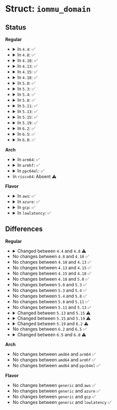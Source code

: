 # Struct: <code>iommu_domain</code>

## Status
<b>Regular</b>
<ul>
<li>
<details>
<summary>In <code>4.4</code>: ✅</summary>

```c
struct iommu_domain {
    unsigned int type;
    const struct iommu_ops *ops;
    iommu_fault_handler_t handler;
    void *handler_token;
    struct iommu_domain_geometry geometry;
    void *iova_cookie;
};
```
</details>
</li>
<li>
<details>
<summary>In <code>4.8</code>: ✅</summary>

```c
struct iommu_domain {
    unsigned int type;
    const struct iommu_ops *ops;
    long unsigned int pgsize_bitmap;
    iommu_fault_handler_t handler;
    void *handler_token;
    struct iommu_domain_geometry geometry;
    void *iova_cookie;
};
```
</details>
</li>
<li>
<details>
<summary>In <code>4.10</code>: ✅</summary>

```c
struct iommu_domain {
    unsigned int type;
    const struct iommu_ops *ops;
    long unsigned int pgsize_bitmap;
    iommu_fault_handler_t handler;
    void *handler_token;
    struct iommu_domain_geometry geometry;
    void *iova_cookie;
};
```
</details>
</li>
<li>
<details>
<summary>In <code>4.13</code>: ✅</summary>

```c
struct iommu_domain {
    unsigned int type;
    const struct iommu_ops *ops;
    long unsigned int pgsize_bitmap;
    iommu_fault_handler_t handler;
    void *handler_token;
    struct iommu_domain_geometry geometry;
    void *iova_cookie;
};
```
</details>
</li>
<li>
<details>
<summary>In <code>4.15</code>: ✅</summary>

```c
struct iommu_domain {
    unsigned int type;
    const struct iommu_ops *ops;
    long unsigned int pgsize_bitmap;
    iommu_fault_handler_t handler;
    void *handler_token;
    struct iommu_domain_geometry geometry;
    void *iova_cookie;
};
```
</details>
</li>
<li>
<details>
<summary>In <code>4.18</code>: ✅</summary>

```c
struct iommu_domain {
    unsigned int type;
    const struct iommu_ops *ops;
    long unsigned int pgsize_bitmap;
    iommu_fault_handler_t handler;
    void *handler_token;
    struct iommu_domain_geometry geometry;
    void *iova_cookie;
};
```
</details>
</li>
<li>
<details>
<summary>In <code>5.0</code>: ✅</summary>

```c
struct iommu_domain {
    unsigned int type;
    const struct iommu_ops *ops;
    long unsigned int pgsize_bitmap;
    iommu_fault_handler_t handler;
    void *handler_token;
    struct iommu_domain_geometry geometry;
    void *iova_cookie;
};
```
</details>
</li>
<li>
<details>
<summary>In <code>5.3</code>: ✅</summary>

```c
struct iommu_domain {
    unsigned int type;
    const struct iommu_ops *ops;
    long unsigned int pgsize_bitmap;
    iommu_fault_handler_t handler;
    void *handler_token;
    struct iommu_domain_geometry geometry;
    void *iova_cookie;
};
```
</details>
</li>
<li>
<details>
<summary>In <code>5.4</code>: ✅</summary>

```c
struct iommu_domain {
    unsigned int type;
    const struct iommu_ops *ops;
    long unsigned int pgsize_bitmap;
    iommu_fault_handler_t handler;
    void *handler_token;
    struct iommu_domain_geometry geometry;
    void *iova_cookie;
};
```
</details>
</li>
<li>
<details>
<summary>In <code>5.8</code>: ✅</summary>

```c
struct iommu_domain {
    unsigned int type;
    const struct iommu_ops *ops;
    long unsigned int pgsize_bitmap;
    iommu_fault_handler_t handler;
    void *handler_token;
    struct iommu_domain_geometry geometry;
    void *iova_cookie;
};
```
</details>
</li>
<li>
<details>
<summary>In <code>5.11</code>: ✅</summary>

```c
struct iommu_domain {
    unsigned int type;
    const struct iommu_ops *ops;
    long unsigned int pgsize_bitmap;
    iommu_fault_handler_t handler;
    void *handler_token;
    struct iommu_domain_geometry geometry;
    void *iova_cookie;
};
```
</details>
</li>
<li>
<details>
<summary>In <code>5.13</code>: ✅</summary>

```c
struct iommu_domain {
    unsigned int type;
    const struct iommu_ops *ops;
    long unsigned int pgsize_bitmap;
    iommu_fault_handler_t handler;
    void *handler_token;
    struct iommu_domain_geometry geometry;
    void *iova_cookie;
};
```
</details>
</li>
<li>
<details>
<summary>In <code>5.15</code>: ✅</summary>

```c
struct iommu_domain {
    unsigned int type;
    const struct iommu_ops *ops;
    long unsigned int pgsize_bitmap;
    iommu_fault_handler_t handler;
    void *handler_token;
    struct iommu_domain_geometry geometry;
    struct iommu_dma_cookie *iova_cookie;
};
```
</details>
</li>
<li>
<details>
<summary>In <code>5.19</code>: ✅</summary>

```c
struct iommu_domain {
    unsigned int type;
    const struct iommu_domain_ops *ops;
    long unsigned int pgsize_bitmap;
    iommu_fault_handler_t handler;
    void *handler_token;
    struct iommu_domain_geometry geometry;
    struct iommu_dma_cookie *iova_cookie;
};
```
</details>
</li>
<li>
<details>
<summary>In <code>6.2</code>: ✅</summary>

```c
struct iommu_domain {
    unsigned int type;
    const struct iommu_domain_ops *ops;
    long unsigned int pgsize_bitmap;
    struct iommu_domain_geometry geometry;
    struct iommu_dma_cookie *iova_cookie;
    enum iommu_page_response_code (*iopf_handler)(struct iommu_fault *, void *);
    void *fault_data;
    iommu_fault_handler_t handler;
    void *handler_token;
    struct mm_struct *mm;
    int users;
};
```
</details>
</li>
<li>
<details>
<summary>In <code>6.5</code>: ✅</summary>

```c
struct iommu_domain {
    unsigned int type;
    const struct iommu_domain_ops *ops;
    long unsigned int pgsize_bitmap;
    struct iommu_domain_geometry geometry;
    struct iommu_dma_cookie *iova_cookie;
    enum iommu_page_response_code (*iopf_handler)(struct iommu_fault *, void *);
    void *fault_data;
    iommu_fault_handler_t handler;
    void *handler_token;
    struct mm_struct *mm;
    int users;
};
```
</details>
</li>
<li>
<details>
<summary>In <code>6.8</code>: ✅</summary>

```c
struct iommu_domain {
    unsigned int type;
    const struct iommu_domain_ops *ops;
    const struct iommu_dirty_ops *dirty_ops;
    const struct iommu_ops *owner;
    long unsigned int pgsize_bitmap;
    struct iommu_domain_geometry geometry;
    struct iommu_dma_cookie *iova_cookie;
    enum iommu_page_response_code (*iopf_handler)(struct iommu_fault *, void *);
    void *fault_data;
    iommu_fault_handler_t handler;
    void *handler_token;
    struct mm_struct *mm;
    int users;
    struct list_head next;
};
```
</details>
</li>
</ul>
<b>Arch</b>
<ul>
<li>
<details>
<summary>In <code>arm64</code>: ✅</summary>

```c
struct iommu_domain {
    unsigned int type;
    const struct iommu_ops *ops;
    long unsigned int pgsize_bitmap;
    iommu_fault_handler_t handler;
    void *handler_token;
    struct iommu_domain_geometry geometry;
    void *iova_cookie;
};
```
</details>
</li>
<li>
<details>
<summary>In <code>armhf</code>: ✅</summary>

```c
struct iommu_domain {
    unsigned int type;
    const struct iommu_ops *ops;
    long unsigned int pgsize_bitmap;
    iommu_fault_handler_t handler;
    void *handler_token;
    struct iommu_domain_geometry geometry;
    void *iova_cookie;
};
```
</details>
</li>
<li>
<details>
<summary>In <code>ppc64el</code>: ✅</summary>

```c
struct iommu_domain {
    unsigned int type;
    const struct iommu_ops *ops;
    long unsigned int pgsize_bitmap;
    iommu_fault_handler_t handler;
    void *handler_token;
    struct iommu_domain_geometry geometry;
    void *iova_cookie;
};
```
</details>
</li>
<li>
In <code>riscv64</code>: Absent ⚠️
</li>
</ul>
<b>Flavor</b>
<ul>
<li>
<details>
<summary>In <code>aws</code>: ✅</summary>

```c
struct iommu_domain {
    unsigned int type;
    const struct iommu_ops *ops;
    long unsigned int pgsize_bitmap;
    iommu_fault_handler_t handler;
    void *handler_token;
    struct iommu_domain_geometry geometry;
    void *iova_cookie;
};
```
</details>
</li>
<li>
<details>
<summary>In <code>azure</code>: ✅</summary>

```c
struct iommu_domain {
    unsigned int type;
    const struct iommu_ops *ops;
    long unsigned int pgsize_bitmap;
    iommu_fault_handler_t handler;
    void *handler_token;
    struct iommu_domain_geometry geometry;
    void *iova_cookie;
};
```
</details>
</li>
<li>
<details>
<summary>In <code>gcp</code>: ✅</summary>

```c
struct iommu_domain {
    unsigned int type;
    const struct iommu_ops *ops;
    long unsigned int pgsize_bitmap;
    iommu_fault_handler_t handler;
    void *handler_token;
    struct iommu_domain_geometry geometry;
    void *iova_cookie;
};
```
</details>
</li>
<li>
<details>
<summary>In <code>lowlatency</code>: ✅</summary>

```c
struct iommu_domain {
    unsigned int type;
    const struct iommu_ops *ops;
    long unsigned int pgsize_bitmap;
    iommu_fault_handler_t handler;
    void *handler_token;
    struct iommu_domain_geometry geometry;
    void *iova_cookie;
};
```
</details>
</li>
</ul>

## Differences
<b>Regular</b>
<ul>
<li>
<details>
<summary>Changed between <code>4.4</code> and <code>4.8</code> ⚠️</summary>
<ul>
<li>
<b>Field added. </b>
<code>long unsigned int pgsize_bitmap</code>
</li>
</ul>
</details>
</li>
<li>
No changes between <code>4.8</code> and <code>4.10</code> ✅
</li>
<li>
No changes between <code>4.10</code> and <code>4.13</code> ✅
</li>
<li>
No changes between <code>4.13</code> and <code>4.15</code> ✅
</li>
<li>
No changes between <code>4.15</code> and <code>4.18</code> ✅
</li>
<li>
No changes between <code>4.18</code> and <code>5.0</code> ✅
</li>
<li>
No changes between <code>5.0</code> and <code>5.3</code> ✅
</li>
<li>
No changes between <code>5.3</code> and <code>5.4</code> ✅
</li>
<li>
No changes between <code>5.4</code> and <code>5.8</code> ✅
</li>
<li>
No changes between <code>5.8</code> and <code>5.11</code> ✅
</li>
<li>
No changes between <code>5.11</code> and <code>5.13</code> ✅
</li>
<li>
<details>
<summary>Changed between <code>5.13</code> and <code>5.15</code> ⚠️</summary>
<ul>
<li>
<b>Field type changed. </b>
<code>void *iova_cookie</code> ➡️ <code>struct iommu_dma_cookie *iova_cookie</code>
</li>
</ul>
</details>
</li>
<li>
<details>
<summary>Changed between <code>5.15</code> and <code>5.19</code> ⚠️</summary>
<ul>
<li>
<b>Field type changed. </b>
<code>const struct iommu_ops *ops</code> ➡️ <code>const struct iommu_domain_ops *ops</code>
</li>
</ul>
</details>
</li>
<li>
<details>
<summary>Changed between <code>5.19</code> and <code>6.2</code> ⚠️</summary>
<ul>
<li>
<b>Field added. </b>
<code>enum iommu_page_response_code (*iopf_handler)(struct iommu_fault *, void *)</code>
</li>
<li>
<b>Field added. </b>
<code>void *fault_data</code>
</li>
<li>
<b>Field added. </b>
<code>struct mm_struct *mm</code>
</li>
<li>
<b>Field added. </b>
<code>int users</code>
</li>
</ul>
</details>
</li>
<li>
No changes between <code>6.2</code> and <code>6.5</code> ✅
</li>
<li>
<details>
<summary>Changed between <code>6.5</code> and <code>6.8</code> ⚠️</summary>
<ul>
<li>
<b>Field added. </b>
<code>const struct iommu_dirty_ops *dirty_ops</code>
</li>
<li>
<b>Field added. </b>
<code>const struct iommu_ops *owner</code>
</li>
<li>
<b>Field added. </b>
<code>struct list_head next</code>
</li>
</ul>
</details>
</li>
</ul>
<b>Arch</b>
<ul>
<li>
No changes between <code>amd64</code> and <code>arm64</code> ✅
</li>
<li>
No changes between <code>amd64</code> and <code>armhf</code> ✅
</li>
<li>
No changes between <code>amd64</code> and <code>ppc64el</code> ✅
</li>
</ul>
<b>Flavor</b>
<ul>
<li>
No changes between <code>generic</code> and <code>aws</code> ✅
</li>
<li>
No changes between <code>generic</code> and <code>azure</code> ✅
</li>
<li>
No changes between <code>generic</code> and <code>gcp</code> ✅
</li>
<li>
No changes between <code>generic</code> and <code>lowlatency</code> ✅
</li>
</ul>
